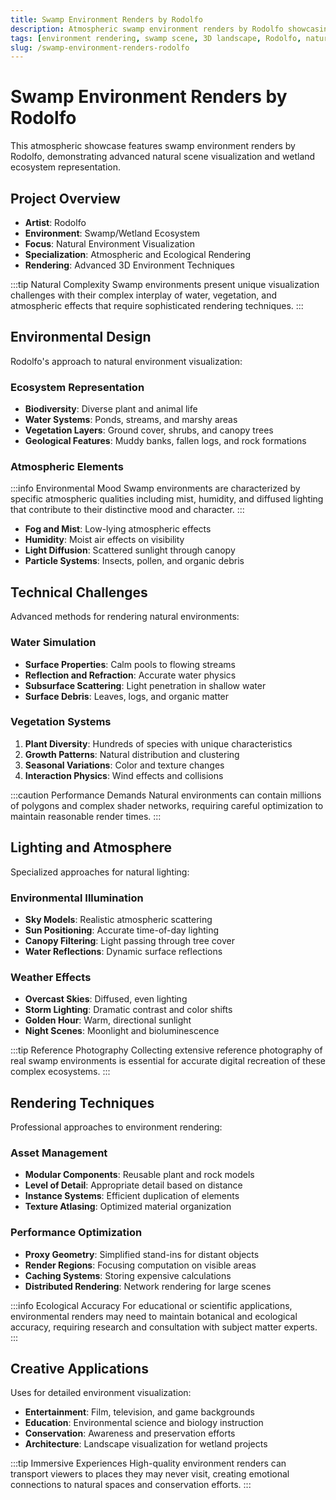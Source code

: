 ```yaml
---
title: Swamp Environment Renders by Rodolfo
description: Atmospheric swamp environment renders by Rodolfo showcasing advanced natural scene visualization and wetland ecosystem representation.
tags: [environment rendering, swamp scene, 3D landscape, Rodolfo, natural visualization, wetland ecosystem, atmospheric effects, Redshift]
slug: /swamp-environment-renders-rodolfo
---
```


# Swamp Environment Renders by Rodolfo

This atmospheric showcase features swamp environment renders by Rodolfo, demonstrating advanced natural scene visualization and wetland ecosystem representation.

## Project Overview

- **Artist**: Rodolfo
- **Environment**: Swamp/Wetland Ecosystem
- **Focus**: Natural Environment Visualization
- **Specialization**: Atmospheric and Ecological Rendering
- **Rendering**: Advanced 3D Environment Techniques

:::tip Natural Complexity
Swamp environments present unique visualization challenges with their complex interplay of water, vegetation, and atmospheric effects that require sophisticated rendering techniques.
:::

## Environmental Design

Rodolfo's approach to natural environment visualization:

### Ecosystem Representation

- **Biodiversity**: Diverse plant and animal life
- **Water Systems**: Ponds, streams, and marshy areas
- **Vegetation Layers**: Ground cover, shrubs, and canopy trees
- **Geological Features**: Muddy banks, fallen logs, and rock formations

### Atmospheric Elements

:::info Environmental Mood
Swamp environments are characterized by specific atmospheric qualities including mist, humidity, and diffused lighting that contribute to their distinctive mood and character.
:::

- **Fog and Mist**: Low-lying atmospheric effects
- **Humidity**: Moist air effects on visibility
- **Light Diffusion**: Scattered sunlight through canopy
- **Particle Systems**: Insects, pollen, and organic debris

## Technical Challenges

Advanced methods for rendering natural environments:

### Water Simulation

- **Surface Properties**: Calm pools to flowing streams
- **Reflection and Refraction**: Accurate water physics
- **Subsurface Scattering**: Light penetration in shallow water
- **Surface Debris**: Leaves, logs, and organic matter

### Vegetation Systems

1. **Plant Diversity**: Hundreds of species with unique characteristics
2. **Growth Patterns**: Natural distribution and clustering
3. **Seasonal Variations**: Color and texture changes
4. **Interaction Physics**: Wind effects and collisions

:::caution Performance Demands
Natural environments can contain millions of polygons and complex shader networks, requiring careful optimization to maintain reasonable render times.
:::

## Lighting and Atmosphere

Specialized approaches for natural lighting:

### Environmental Illumination

- **Sky Models**: Realistic atmospheric scattering
- **Sun Positioning**: Accurate time-of-day lighting
- **Canopy Filtering**: Light passing through tree cover
- **Water Reflections**: Dynamic surface reflections

### Weather Effects

- **Overcast Skies**: Diffused, even lighting
- **Storm Lighting**: Dramatic contrast and color shifts
- **Golden Hour**: Warm, directional sunlight
- **Night Scenes**: Moonlight and bioluminescence

:::tip Reference Photography
Collecting extensive reference photography of real swamp environments is essential for accurate digital recreation of these complex ecosystems.
:::

## Rendering Techniques

Professional approaches to environment rendering:

### Asset Management

- **Modular Components**: Reusable plant and rock models
- **Level of Detail**: Appropriate detail based on distance
- **Instance Systems**: Efficient duplication of elements
- **Texture Atlasing**: Optimized material organization

### Performance Optimization

- **Proxy Geometry**: Simplified stand-ins for distant objects
- **Render Regions**: Focusing computation on visible areas
- **Caching Systems**: Storing expensive calculations
- **Distributed Rendering**: Network rendering for large scenes

:::info Ecological Accuracy
For educational or scientific applications, environmental renders may need to maintain botanical and ecological accuracy, requiring research and consultation with subject matter experts.
:::

## Creative Applications

Uses for detailed environment visualization:

- **Entertainment**: Film, television, and game backgrounds
- **Education**: Environmental science and biology instruction
- **Conservation**: Awareness and preservation efforts
- **Architecture**: Landscape visualization for wetland projects

:::tip Immersive Experiences
High-quality environment renders can transport viewers to places they may never visit, creating emotional connections to natural spaces and conservation efforts.
:::